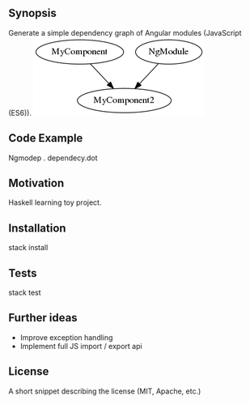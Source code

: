 ## Synopsis

Generate a simple dependency graph of Angular modules (JavaScript (ES6)).
![Dependencygraph](Example.png "Example dependecy graph")

## Code Example

Ngmodep . dependecy.dot

## Motivation

Haskell learning toy project.

## Installation

stack install

## Tests

stack test

## Further ideas
- Improve exception handling
- Implement full JS import / export api

## License

A short snippet describing the license (MIT, Apache, etc.)